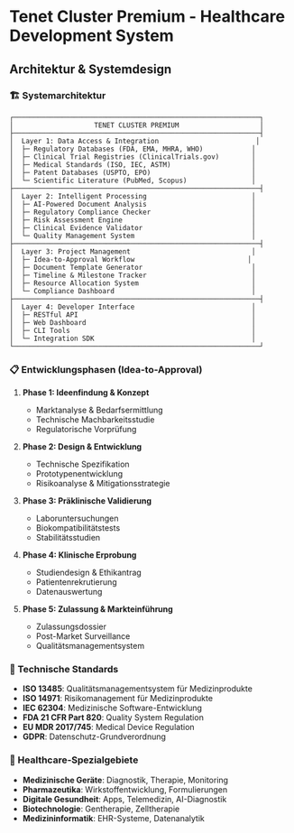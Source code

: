 # Tenet Cluster Premium - Healthcare Development System
## Architektur & Systemdesign

### 🏗️ Systemarchitektur

```
┌─────────────────────────────────────────────────────────────┐
│                    TENET CLUSTER PREMIUM                    │
├─────────────────────────────────────────────────────────────┤
│  Layer 1: Data Access & Integration                        │
│  ├─ Regulatory Databases (FDA, EMA, MHRA, WHO)            │
│  ├─ Clinical Trial Registries (ClinicalTrials.gov)        │
│  ├─ Medical Standards (ISO, IEC, ASTM)                    │
│  ├─ Patent Databases (USPTO, EPO)                         │
│  └─ Scientific Literature (PubMed, Scopus)                │
├─────────────────────────────────────────────────────────────┤
│  Layer 2: Intelligent Processing                          │
│  ├─ AI-Powered Document Analysis                          │
│  ├─ Regulatory Compliance Checker                         │
│  ├─ Risk Assessment Engine                                │
│  ├─ Clinical Evidence Validator                           │
│  └─ Quality Management System                             │
├─────────────────────────────────────────────────────────────┤
│  Layer 3: Project Management                              │
│  ├─ Idea-to-Approval Workflow                            │
│  ├─ Document Template Generator                           │
│  ├─ Timeline & Milestone Tracker                          │
│  ├─ Resource Allocation System                            │
│  └─ Compliance Dashboard                                  │
├─────────────────────────────────────────────────────────────┤
│  Layer 4: Developer Interface                             │
│  ├─ RESTful API                                           │
│  ├─ Web Dashboard                                         │
│  ├─ CLI Tools                                             │
│  └─ Integration SDK                                       │
└─────────────────────────────────────────────────────────────┘
```

### 📋 Entwicklungsphasen (Idea-to-Approval)

1. **Phase 1: Ideenfindung & Konzept**
   - Marktanalyse & Bedarfsermittlung
   - Technische Machbarkeitsstudie
   - Regulatorische Vorprüfung

2. **Phase 2: Design & Entwicklung**
   - Technische Spezifikation
   - Prototypenentwicklung
   - Risikoanalyse & Mitigationsstrategie

3. **Phase 3: Präklinische Validierung**
   - Laboruntersuchungen
   - Biokompatibilitätstests
   - Stabilitätsstudien

4. **Phase 4: Klinische Erprobung**
   - Studiendesign & Ethikantrag
   - Patientenrekrutierung
   - Datenauswertung

5. **Phase 5: Zulassung & Markteinführung**
   - Zulassungsdossier
   - Post-Market Surveillance
   - Qualitätsmanagementsystem

### 🔧 Technische Standards

- **ISO 13485**: Qualitätsmanagementsystem für Medizinprodukte
- **ISO 14971**: Risikomanagement für Medizinprodukte
- **IEC 62304**: Medizinische Software-Entwicklung
- **FDA 21 CFR Part 820**: Quality System Regulation
- **EU MDR 2017/745**: Medical Device Regulation
- **GDPR**: Datenschutz-Grundverordnung

### 🎯 Healthcare-Spezialgebiete

- **Medizinische Geräte**: Diagnostik, Therapie, Monitoring
- **Pharmazeutika**: Wirkstoffentwicklung, Formulierungen
- **Digitale Gesundheit**: Apps, Telemedizin, AI-Diagnostik
- **Biotechnologie**: Gentherapie, Zelltherapie
- **Medizininformatik**: EHR-Systeme, Datenanalytik